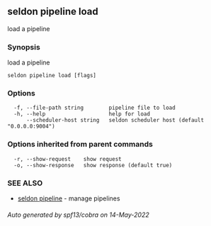 ## seldon pipeline load

load a pipeline

### Synopsis

load a pipeline

```
seldon pipeline load [flags]
```

### Options

```
  -f, --file-path string        pipeline file to load
  -h, --help                    help for load
      --scheduler-host string   seldon scheduler host (default "0.0.0.0:9004")
```

### Options inherited from parent commands

```
  -r, --show-request    show request
  -o, --show-response   show response (default true)
```

### SEE ALSO

* [seldon pipeline](seldon_pipeline.md)	 - manage pipelines

###### Auto generated by spf13/cobra on 14-May-2022
